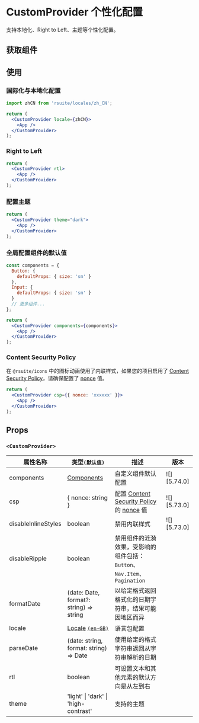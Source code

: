 # CustomProvider 个性化配置

支持本地化、Right to Left、主题等个性化配置。

## 获取组件

<!--{include:<import-guide>}-->

## 使用

### 国际化与本地化配置

```jsx
import zhCN from 'rsuite/locales/zh_CN';

return (
  <CustomProvider locale={zhCN}>
    <App />
  </CustomProvider>
);
```

### Right to Left

```jsx
return (
  <CustomProvider rtl>
    <App />
  </CustomProvider>
);
```

### 配置主题

```jsx
return (
  <CustomProvider theme="dark">
    <App />
  </CustomProvider>
);
```

### 全局配置组件的默认值

```jsx
const components = {
  Button: {
    defaultProps: { size: 'sm' }
  },
  Input: {
    defaultProps: { size: 'sm' }
  }
  // 更多组件...
};

return (
  <CustomProvider components={components}>
    <App />
  </CustomProvider>
);
```

### Content Security Policy

在 `@rsuite/icons` 中的图标动画使用了内联样式，如果您的项目启用了 [Content Security Policy][csp]，请确保配置了 [nonce][nonce] 值。

```jsx
return (
  <CustomProvider csp={{ nonce: 'xxxxxx' }}>
    <App />
  </CustomProvider>
);
```

## Props

### `<CustomProvider>`

| 属性名称            | 类型`(默认值)`                          | 描述                                                                      | 版本        |
| ------------------- | --------------------------------------- | ------------------------------------------------------------------------- | ----------- |
| components          | [Components](#code-ts-components-code)  | 自定义组件默认配置                                                        | ![][5.74.0] |
| csp                 | { nonce: string }                       | 配置 [Content Security Policy][csp] 的 [nonce][nonce] 值                  | ![][5.73.0] |
| disableInlineStyles | boolean                                 | 禁用内联样式                                                              | ![][5.73.0] |
| disableRipple       | boolean                                 | 禁用组件的涟漪效果，受影响的组件包括：`Button`、`Nav.Item`、 `Pagination` |             |
| formatDate          | (date: Date, format?: string) => string | 以给定格式返回格式化的日期字符串，结果可能因地区而异                      |             |
| locale              | [Locale][locale] [`(en-GB)`][en_gb]     | 语言包配置                                                                |             |
| parseDate           | (date: string, format: string) => Date  | 使用给定的格式字符串返回从字符串解析的日期                                |             |
| rtl                 | boolean                                 | 可设置文本和其他元素的默认方向是从左到右                                  |             |
| theme               | 'light' \| 'dark' \| 'high-contrast'    | 支持的主题                                                                |             |

<!--{include:(_common/types/react-suite-components.md)}-->

[csp]: https://developer.mozilla.org/zh-CN/docs/Web/HTTP/CSP
[nonce]: https://developer.mozilla.org/zh-CN/docs/Web/HTML/Global_attributes/nonce
[en_gb]: https://github.com/rsuite/rsuite/blob/main/src/locales/en_GB.ts
[locale]: https://github.com/rsuite/rsuite/blob/main/src/locales/index.ts
